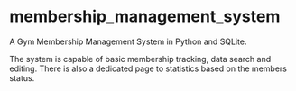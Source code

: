 # membership_management_system

A Gym Membership Management System in Python and SQLite.

The system is capable of basic membership tracking, data search and editing.
There is also a dedicated page to statistics based on the members status.

